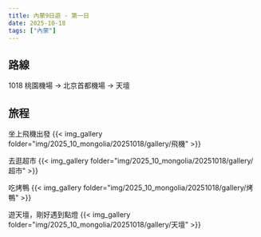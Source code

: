 ```yaml
---
title: 內蒙9日遊 - 第一日
date: 2025-10-18
tags: ["內蒙"]
---
```


## 路線
1018 桃園機場 → 北京首都機場 → 天壇

## 旅程
坐上飛機出發
{{< img_gallery  folder="img/2025_10_mongolia/20251018/gallery/飛機" >}}

去逛超市
{{< img_gallery  folder="img/2025_10_mongolia/20251018/gallery/超市" >}}

吃烤鴨
{{< img_gallery  folder="img/2025_10_mongolia/20251018/gallery/烤鴨" >}}

遊天壇，剛好遇到點燈
{{< img_gallery  folder="img/2025_10_mongolia/20251018/gallery/天壇" >}}
